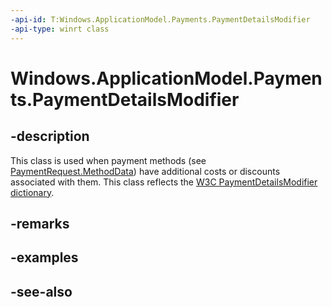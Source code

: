 ```yaml
---
-api-id: T:Windows.ApplicationModel.Payments.PaymentDetailsModifier
-api-type: winrt class
---
```


<!-- Class syntax.
public class PaymentDetailsModifier : Windows.ApplicationModel.Payments.IPaymentDetailsModifier
-->

# Windows.ApplicationModel.Payments.PaymentDetailsModifier

## -description
This class is used when payment methods (see [PaymentRequest.MethodData](paymentrequest_methoddata.md)) have additional costs or discounts associated with them. This class reflects the [W3C PaymentDetailsModifier dictionary](https://aka.ms/prapi#paymentdetailsmodifier-dictionary).

## -remarks

## -examples

## -see-also
